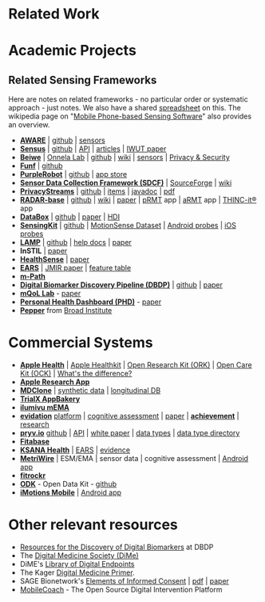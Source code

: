 # Related Work

# Academic Projects 


## Related Sensing Frameworks

Here are notes on related frameworks - no particular order or systematic approach - just notes. We also have a shared [spreadsheet](https://docs.google.com/spreadsheets/d/1_6Fu9LDWCzPCL5WSMlP1NTYjRdqsKmT_ghzYiK-N45M) on this. The wikipedia page on "[Mobile Phone-based Sensing Software](https://en.wikipedia.org/wiki/Mobile_phone_based_sensing_software)" also provides an overview.

* **[AWARE](http://www.awareframework.com)** | [github](https://github.com/denzilferreira/aware-client) | [sensors](http://www.awareframework.com/sensors/)
* **[Sensus](https://predictive-technology-laboratory.github.io/sensus/)** | [github](https://github.com/predictive-technology-laboratory/sensus) | [API](https://predictive-technology-laboratory.github.io/sensus/api/index.html) | [articles](https://predictive-technology-laboratory.github.io/sensus/articles/intro.html) | [IWUT paper](https://dl.acm.org/citation.cfm?id=2971711https://dl.acm.org/citation.cfm?id=2971711)
* **[Beiwe](https://www.beiwe.org)** | [Onnela Lab](https://www.hsph.harvard.edu/onnela-lab/beiwe-research-platform/) | [github](https://github.com/onnela-lab) | [wiki](http://wiki.beiwe.org/wiki/Main_Page) | [sensors](http://wiki.beiwe.org/wiki/Android_Sensors_-_From_Github) | [Privacy & Security](http://wiki.beiwe.org/wiki/Beiwe_Data_Privacy_and_Security)
* **[Funf](http://www.funf.org/)** | [github](https://github.com/funf-org)
* **[PurpleRobot](https://tech.cbits.northwestern.edu/purple-robot/)** | [github](https://github.com/audaciouscode/Purple-Robot-Android) | [app store](https://play.google.com/store/apps/details?id=edu.northwestern.cbits.purple_robot_manager&hl=en)
* **[Sensor Data Collection Framework (SDCF)](http://www.sdcf.eu)** | [SourceForge](https://sourceforge.net/projects/sdcf/) | [wiki](https://sourceforge.net/p/sdcf/wiki/SDCFramework/)
* **[PrivacyStreams](https://privacystreams.github.io)** | [github](https://github.com/PrivacyStreams/PrivacyStreams) | [items](https://privacystreams.github.io/items.html) | [javadoc](https://privacystreams.github.io/javadoc/index.html) | [pdf](http://www.synergylabs.org/yuvraj/docs/Li_Ubicomp2017_PrivacyStreams.pdf) 
* **[RADAR-base](https://radar-base.org)** | [github](https://github.com/RADAR-base) | [wiki](https://radar-base.atlassian.net/wiki/spaces/RAD/overview) | [paper](https://preprints.jmir.org/preprint/11734) | [pRMT](https://play.google.com/store/apps/details?id=org.radarcns.detail) app | [aRMT](https://play.google.com/store/apps/details?id=org.phidatalab.radar_armt) app | [THINC-it®](https://play.google.com/store/apps/details?id=com.lundbeck.thincitradar) app
* **[DataBox](https://www.databoxproject.uk)** | [github](https://github.com/me-box/databox) | [paper](https://arxiv.org/pdf/1501.04737v1.pdf) | [HDI](http://hdiresearch.org)
* **[SensingKit](https://www.sensingkit.org)** | [github](https://github.com/SensingKit) | [MotionSense Dataset](https://github.com/mmalekzadeh/motion-sense) | [Android probes](https://github.com/SensingKit/SensingKit-Android) | [iOS probes](https://github.com/SensingKit/SensingKit-iOS) 
* **[LAMP](https://www.digitalpsych.org/lamp.html)** | [github](https://github.com/BIDMCDigitalPsychiatry) | [help docs](https://www.notion.so/mindLAMP-Help-21db12cc01ce4138bed256fa0ba54194) | [paper](https://link.springer.com/article/10.1007%2Fs41347-019-00095-w)
* **InSTIL** | [paper](https://www.jmir.org/2019/11/e16399/)
* **[HealthSense](https://healthsense.rice.edu)** | [paper](https://dl.acm.org/doi/pdf/10.1145/3300061.3345433)
* **[EARS](https://www.ksanahealth.com/ears-research-platform)** | [JMIR paper](https://mental.jmir.org/2018/3/e10334/) | [feature table](https://mental.jmir.org/2018/3/e10334/)
* **[m-Path](https://m-path.io/landing/)** 
* **[Digital Biomarker Discovery Pipeline (DBDP)](https://dbdp.org)** | [github](https://github.com/DigitalBiomarkerDiscoveryPipeline) | [paper](https://www.cambridge.org/core/journals/journal-of-clinical-and-translational-science/article/digital-biomarker-discovery-pipeline-an-open-source-software-platform-for-the-development-of-digital-biomarkers-using-mhealth-and-wearables-data/A6696CEF138247077B470F4800090E63) 
* **[mQoL Lab](https://www.qualityoflifetechnologies.com/living-lab/)** - [paper](https://www.sciencedirect.com/science/article/pii/S1877050920317130)
* **[Personal Health Dashboard (PHD)](https://innovations.stanford.edu/myphd)** - [paper](https://www.nature.com/articles/s41467-021-26040-1)
* **[Pepper](https://code.datadonationplatform.org)** from [Broad Institute](https://www.broadinstitute.org)


# Commercial Systems

* **[Apple Health](https://www.apple.com/uk/ios/health/)** | [Apple Healthkit](https://developer.apple.com/documentation/healthkit) | [Open Research Kit (ORK)](http://researchkit.org) | [Open Care Kit (OCK)](http://carekit.org) | [What's the difference?](https://www.biotaware.com/blog/apple-researchkit-healthkit-and-carekit-health-app-what-does-it-all-mean)
* **[Apple Research App](https://www.apple.com/ios/research-app/)**
* **[MDClone](https://www.mdclone.com)** | [synthetic data](https://www.mdclone.com/synthetic-data) | [longitudinal DB](https://www.mdclone.com/longitudinal-data-engine)
* **[TrialX AppBakery](https://trialx.com/appbakery/)**
* **[ilumivu mEMA](https://ilumivu.com)** 
* **[evidation](https://evidation.com)** [platform](https://evidation.com/product) | [cognitive assessment](https://evidation.com/research/cognitive-impairment-digital-measures-real-world-apple-devices/) | [paper](https://evidation.com/wp-content/uploads/2019/08/developing-measures-of-cognitive-impairment-in-the-real-world-from-consumer-grade-multimodal-sensor-streams.pdf) | **[achievement](https://www.myachievement.com)** | [research](https://www.myachievement.com/research)
* **[pryv.io](https://www.pryv.com)** [github](https://github.com/pryv/open-pryv.io) | [API](https://api.pryv.com) | [white paper](https://www.pryv.com/data_in_pryv/) | [data types](https://github.com/pryv/data-types) | [data type directory](https://api.pryv.com/event-types/#directory-1)
* **[Fitabase](https://www.fitabase.com)**
* **[KSANA Health](https://www.ksanahealth.com/)** | [EARS](https://www.ksanahealth.com/ears-research-platform) | [evidence](https://www.ksanahealth.com/evidence)
* **[MetriWire](https://metricwire.com)** | ESM/EMA | sensor data | cognitive assessment | [Android app](https://play.google.com/store/apps/details?id=com.metricwire.android3)
* **[fitrockr](https://solutions.fitrockr.com/research/)**
* **[ODK](https://getodk.org/#features)** - Open Data Kit - [github](https://github.com/getodk)
* **[iMotions Mobile](https://imotions.com/mobile-platform-landing-page-submissions/)** | [Android app](https://play.google.com/store/apps/details?id=io.imotions.clients.mobile)

# Other relevant resources

* [Resources for the Discovery of Digital Biomarkers](https://github.com/DigitalBiomarkerDiscoveryPipeline/DBDP/wiki/Digital-Biomarker-Discovery-Resources) at DBDP
* The [Digital Medicine Society (DiMe)](https://www.dimesociety.org)
* DiME's [Library of Digital Endpoints](https://www.dimesociety.org/index.php/knowledge-center/library-of-digital-endpoints)
* The Kager [Digital Medicine Primer](https://www.karger.com/Article/Pdf/500413).
* SAGE Bionetwork's [Elements of Informed Consent](https://sagebionetworks.org/tools_resources/elements-of-informed-consent/) | [pdf](https://sagebionetworks.org/wp-content/uploads/2020/01/SageBio_EIC-Toolkit_V3_21Jan20_final.pdf) | [paper](https://mhealth.jmir.org/2017/8/e126/)
* [MobileCoach](https://www.mobile-coach.eu) - The Open Source Digital Intervention Platform
